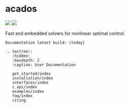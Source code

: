# acados

![](https://secure.travis-ci.org/acados/acados.png?branch=master)
![](https://ci.appveyor.com/api/projects/status/q0b2nohk476u5clg?svg=true)
<!-- ![](https://codecov.io/gh/acados/acados/branch/master/graph/badge.svg) -->

Fast and embedded solvers for nonlinear optimal control.

```eval_rst
Documentation latest build: |today|
```


```eval_rst
.. toctree::
   :hidden:
   :maxdepth: 2
   :caption: User Documentation

   get_started/index
   installation/index
   interfaces/index
   c_api/index
   examples/index
   faq/index
   citing
```



<!-- # Contents -->
<!-- * [About acados](get_started/index.md) -->
<!-- * [Interfaces](interfaces/index.md) -->
<!-- * [Examples](examples/index.md) -->
<!-- * [Installation](installation/index.md) -->
<!-- * [FAQ](faq/index.md) -->
<!-- * [Citing](citing.md) -->
